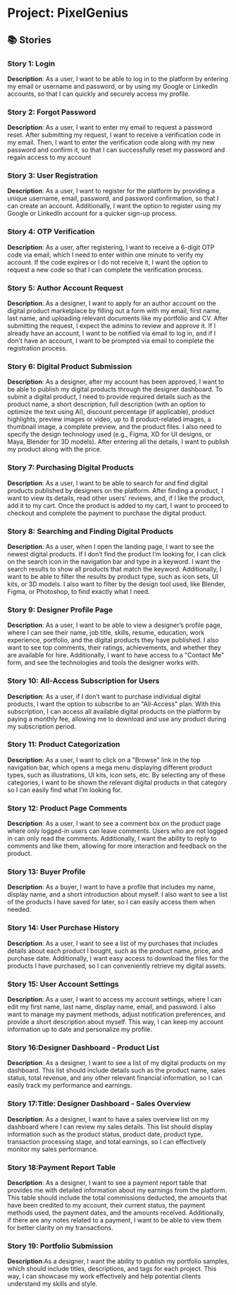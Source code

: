 # Project: PixelGenius

## 📚 Stories

### Story 1: Login
**Description**: As a user, I want to be able to log in to the platform by entering my email or username and password, or by using my Google or LinkedIn accounts, so that I can quickly and securely access my profile.

### Story 2: Forgot Password
**Description**: As a user, I want to enter my email to request a password reset. After submitting my request, I want to receive a verification code in my email. Then, I want to enter the verification code along with my new password and confirm it, so that I can successfully reset my password and regain access to my account

### Story 3: User Registration
**Description**:  As a user, I want to register for the platform by providing a unique username, email, password, and password confirmation, so that I can create an account. Additionally, I want the option to register using my Google or LinkedIn account for a quicker sign-up process.

### Story 4: OTP Verification
**Description**:  As a user, after registering, I want to receive a 6-digit OTP code via email, which I need to enter within one minute to verify my account. If the code expires or I do not receive it, I want the option to request a new code so that I can complete the verification process.

### Story 5: Author Account Request
**Description**: As a designer, I want to apply for an author account on the digital product marketplace by filling out a form with my email, first name, last name, and uploading relevant documents like my portfolio and CV. After submitting the request, I expect the admins to review and approve it. If I already have an account, I want to be notified via email to log in, and if I don't have an account, I want to be prompted via email to complete the registration process.

### Story 6: Digital Product Submission
**Description**: As a designer, after my account has been approved, I want to be able to publish my digital products through the designer dashboard. To submit a digital product, I need to provide required details such as the product name, a short description, full description (with an option to optimize the text using AI), discount percentage (if applicable), product highlights, preview images or video, up to 8 product-related images, a thumbnail image, a complete preview, and the product files. I also need to specify the design technology used (e.g., Figma, XD for UI designs, or Maya, Blender for 3D models). After entering all the details, I want to publish my product along with the price.

### Story 7: Purchasing Digital Products
**Description**: As a user, I want to be able to search for and find digital products published by designers on the platform. After finding a product, I want to view its details, read other users' reviews, and, if I like the product, add it to my cart. Once the product is added to my cart, I want to proceed to checkout and complete the payment to purchase the digital product.

### Story 8: Searching and Finding Digital Products
**Description**: As a user, when I open the landing page, I want to see the newest digital products. If I don’t find the product I’m looking for, I can click on the search icon in the navigation bar and type in a keyword. I want the search results to show all products that match the keyword. Additionally, I want to be able to filter the results by product type, such as icon sets, UI kits, or 3D models. I also want to filter by the design tool used, like Blender, Figma, or Photoshop, to find exactly what I need.

### Story 9: Designer Profile Page
**Description**: As a user, I want to be able to view a designer’s profile page, where I can see their name, job title, skills, resume, education, work experience, portfolio, and the digital products they have published. I also want to see top comments, their ratings, achievements, and whether they are available for hire. Additionally, I want to have access to a "Contact Me" form, and see the technologies and tools the designer works with.

### Story 10: All-Access Subscription for Users
**Description**: As a user, if I don’t want to purchase individual digital products, I want the option to subscribe to an "All-Access" plan. With this subscription, I can access all available digital products on the platform by paying a monthly fee, allowing me to download and use any product during my subscription period.

### Story 11: Product Categorization
**Description**: As a user, I want to click on a "Browse" link in the top navigation bar, which opens a mega menu displaying different product types, such as illustrations, UI kits, icon sets, etc. By selecting any of these categories, I want to be shown the relevant digital products in that category so I can easily find what I’m looking for.

### Story 12: Product Page Comments
**Description**: As a user, I want to see a comment box on the product page where only logged-in users can leave comments. Users who are not logged in can only read the comments. Additionally, I want the ability to reply to comments and like them, allowing for more interaction and feedback on the product.

### Story 13: Buyer Profile
**Description**: As a buyer, I want to have a profile that includes my name, display name, and a short introduction about myself. I also want to see a list of the products I have saved for later, so I can easily access them when needed.

### Story 14: User Purchase History
**Description**: As a user, I want to see a list of my purchases that includes details about each product I bought, such as the product name, price, and purchase date. Additionally, I want easy access to download the files for the products I have purchased, so I can conveniently retrieve my digital assets.

### Story 15: User Account Settings
**Description**: As a user, I want to access my account settings, where I can edit my first name, last name, display name, email, and password. I also want to manage my payment methods, adjust notification preferences, and provide a short description about myself. This way, I can keep my account information up to date and personalize my profile.

### Story 16:Designer Dashboard - Product List
**Description**: As a designer, I want to see a list of my digital products on my dashboard. This list should include details such as the product name, sales status, total revenue, and any other relevant financial information, so I can easily track my performance and earnings.

### Story 17:Title: Designer Dashboard - Sales Overview
**Description**: As a designer, I want to have a sales overview list on my dashboard where I can review my sales details. This list should display information such as the product status, product date, product type, transaction processing stage, and total earnings, so I can effectively monitor my sales performance.

### Story 18:Payment Report Table
**Description**: As a designer, I want to see a payment report table that provides me with detailed information about my earnings from the platform. This table should include the total commissions deducted, the amounts that have been credited to my account, their current status, the payment methods used, the payment dates, and the amounts received. Additionally, if there are any notes related to a payment, I want to be able to view them for better clarity on my transactions.

### Story 19: Portfolio Submission
**Description**:As a designer, I want the ability to publish my portfolio samples, which should include titles, descriptions, and tags for each project. This way, I can showcase my work effectively and help potential clients understand my skills and style.



















